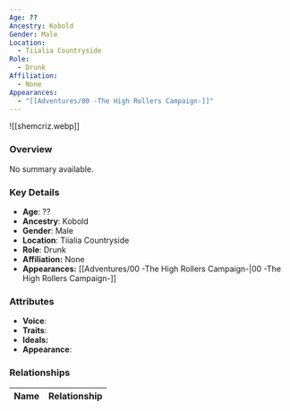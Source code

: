 ```yaml
---
Age: ??
Ancestry: Kobold
Gender: Male
Location:
  - Tiialia Countryside
Role:
  - Drunk
Affiliation:
  - None
Appearances:
  - "[[Adventures/00 -The High Rollers Campaign-]]"
---
```


![[shemcriz.webp]]

### Overview
No summary available.

### Key Details
- **Age**: ??
- **Ancestry**: Kobold
- **Gender**: Male
- **Location**: Tiialia Countryside
- **Role**: Drunk
- **Affiliation:** None
- **Appearances:** [[Adventures/00 -The High Rollers Campaign-\|00 -The High Rollers Campaign-]]

### Attributes
- **Voice**: 
- **Traits**: 
- **Ideals:** 
- **Appearance**:

### Relationships

| Name  | Relationship |
| ----- | ------------ |
